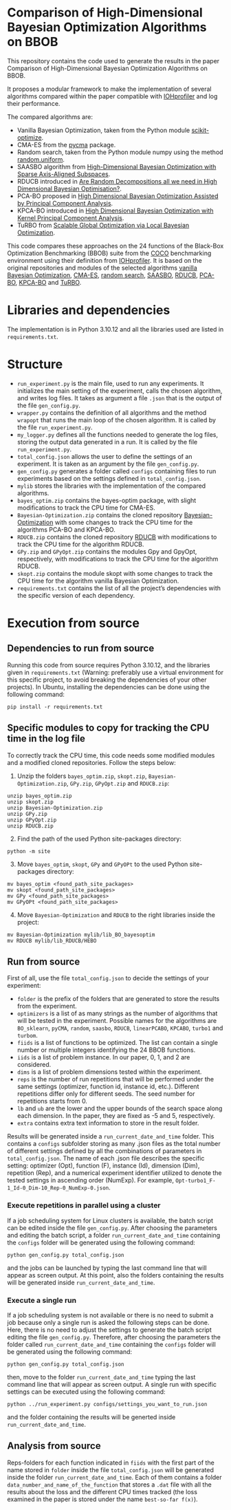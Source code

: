 # Comparison of High-Dimensional Bayesian Optimization Algorithms on BBOB
This repository contains the code used to generate the results in the paper Comparison of High-Dimensional Bayesian Optimization Algorithms on BBOB.

It proposes a modular framework to make the implementation of several algorithms compared within the paper compatible
with [IOHprofiler](https://iohprofiler.github.io/) and log their performance.

The compared algorithms are: 
- Vanilla Bayesian Optimization, taken from the Python module [scikit-optimize](https://scikit-optimize.github.io/stable/auto_examples/bayesian-optimization.html).
- CMA-ES from the [pycma](https://github.com/CMA-ES/pycma) package.
- Random search, taken from the Python module numpy using the method [random.uniform](https://numpy.org/doc/stable/reference/random/generated/numpy.random.uniform.html).
- SAASBO algorithm from [High-Dimensional Bayesian Optimization with Sparse Axis-Aligned Subspaces](https://arxiv.org/pdf/2103.00349.pdf).
- RDUCB introduced in [Are Random Decompositions all we need in High Dimensional Bayesian Optimisation?](https://arxiv.org/abs/2301.12844).
- PCA-BO proposed in [High Dimensional Bayesian Optimization Assisted by Principal Component Analysis](https://arxiv.org/pdf/2007.00925.pdf).
- KPCA-BO introduced in [High Dimensional Bayesian Optimization with Kernel Principal Component Analysis](https://arxiv.org/pdf/2204.13753.pdf).
- TuRBO from [Scalable Global Optimization via Local Bayesian Optimization](https://proceedings.neurips.cc/paper/2019/file/6c990b7aca7bc7058f5e98ea909e924b-Paper.pdf).

This code compares these approaches on the 24 functions of the Black-Box Optimization Benchmarking (BBOB) suite from the [COCO](https://arxiv.org/pdf/1603.08785.pdf) benchmarking environment using their definition from [IOHprofiler](https://iohprofiler.github.io/). It is based on the original repositories and modules of the selected algorithms [vanilla Bayesian Optimization](https://scikit-optimize.github.io/stable/auto_examples/bayesian-optimization.html), [CMA-ES](https://github.com/CMA-ES/pycma), [random search](https://numpy.org/doc/stable/reference/random/generated/numpy.random.uniform.html), [SAASBO](https://github.com/martinjankowiak/saasbo), [RDUCB](https://github.com/huawei-noah/HEBO/tree/master/RDUCB), [PCA-BO](https://github.com/wangronin/Bayesian-Optimization/tree/KPCA-BO), [KPCA-BO](https://github.com/wangronin/Bayesian-Optimization/tree/KPCA-BO) and [TuRBO](https://github.com/uber-research/TuRBO). 

# Libraries and dependencies

The implementation is in Python 3.10.12 and all the libraries used are listed in `requirements.txt`.

# Structure
- `run_experiment.py` is the main file, used to run any experiments. It initializes the main setting of the experiment, calls the chosen algorithm, and writes log files. It takes as argument a file `.json` that is the output of the file `gen_config.py`.
- `wrapper.py` contains the definition of all algorithms and the method `wrapopt` that runs the main loop of the chosen algorithm. It is called by the file `run_experiment.py`.
- `my_logger.py` defines all the functions needed to generate the log files, storing the output data generated in a run. It is called by the file `run_experiment.py`.
- `total_config.json` allows the user to define the settings of an experiment. It is taken as an argument by the file `gen_config.py`. 
- `gen_config.py` generates a folder called `configs` containing files to run experiments based on the settings defined in `total_config.json`. 
- `mylib` stores the libraries with the implementation of the compared algorithms.
- `bayes_optim.zip` contains the bayes-optim package, with slight modifications to track the CPU time for CMA-ES.
- `Bayesian-Optimization.zip` contains the cloned repository [Bayesian-Optimization](https://github.com/wangronin/Bayesian-Optimization/tree/KPCA-BO) with some changes to track the CPU time for the algorithms PCA-BO and KPCA-BO.
- `RDUCB.zip` contains the cloned repository [RDUCB](https://github.com/huawei-noah/HEBO/tree/master/RDUCB) with modifications to track the CPU time for the algorithm RDUCB.
- `GPy.zip` and `GPyOpt.zip` contains the modules Gpy and GpyOpt, respectively, with modifications to track the CPU time for the algorithm RDUCB.
- `skopt.zip` contains the module skopt with some changes to track the CPU time for the algorithm vanilla Bayesian Optimization.
- `requirements.txt` contains the list of all the project’s dependencies with the specific version of each dependency.

# Execution from source
## Dependencies to run from source

Running this code from source requires Python 3.10.12, and the libraries given in `requirements.txt` (Warning: preferably use a virtual environment for this specific project, to avoid breaking the dependencies of your other projects). In Ubuntu, installing the dependencies can be done using the following command:

```
pip install -r requirements.txt
```

## Specific modules to copy for tracking the CPU time in the log file
To correctly track the CPU time, this code needs some modified modules and a modified cloned repositories. Follow the steps below:

1. Unzip the folders `bayes_optim.zip`, `skopt.zip`, `Bayesian-Optimization.zip`, `GPy.zip`, `GPyOpt.zip` and `RDUCB.zip`:
```
unzip bayes_optim.zip
unzip skopt.zip
unzip Bayesian-Optimization.zip
unzip GPy.zip
unzip GPyOpt.zip
unzip RDUCB.zip
```
2. Find the path of the used Python site-packages directory:
```
python -m site
```
3. Move `bayes_optim`, `skopt`, `GPy` and `GPyOPt` to the used Python site-packages directory:
```
mv bayes_optim <found_path_site_packages>
mv skopt <found_path_site_packages>
mv GPy <found_path_site_packages>
mv GPyOPt <found_path_site_packages>
```
4. Move `Bayesian-Optimization` and `RDUCB` to the right libraries inside the project:
```
mv Bayesian-Optimization mylib/lib_BO_bayesoptim
mv RDUCB mylib/lib_RDUCB/HEBO
```
## Run from source
First of all, use the file `total_config.json` to decide the settings of your experiment: 
- `folder` is the prefix of the folders that are generated to store the results from the experiment. 
- `optimizers` is a list of as many strings as the number of algorithms that will be tested in the experiment. Possible names for the algorithms are `BO_sklearn`, `pyCMA`, `random`, `saasbo`, `RDUCB`, `linearPCABO`, `KPCABO`, `turbo1` and `turbom`.
- `fiids` is a list of functions to be optimized. The list can contain a single number or multiple integers identifying the 24 BBOB functions.
- `iids` is a list of problem instance. In our paper, 0, 1, and 2 are considered.
- `dims` is a list of problem dimensions tested within the experiment.
- `reps` is the number of run repetitions that will be performed under the same settings (optimizer, function id, instance id, etc.). Different repetitions differ only for different seeds. The seed number for repetitions starts from 0. 
- `lb` and `ub` are the lower and the upper bounds of the search space along each dimension. In the paper, they are fixed as -5 and 5, respectively.
- `extra` contains extra text information to store in the result folder.

Results will be generated inside a `run_current_date_and_time` folder. This contains a `configs` subfolder storing as many .json files as the total number of different settings defined by all the combinations of parameters in `total_config.json`. The name of each .json file describes the specific setting: optimizer (Opt), function (F), instance (Id), dimension (Dim), repetition (Rep), and a numerical experiment identifier utilized to denote the tested settings in ascending order (NumExp). For example, `Opt-turbo1_F-1_Id-0_Dim-10_Rep-0_NumExp-0.json`. 


### Execute repetitions in parallel using a cluster
If a job scheduling system for Linux clusters is available, the batch script can be edited inside the file `gen_config.py`. 
After choosing the parameters and editing the batch script, a folder `run_current_date_and_time` containing the `configs` folder will be generated using the following command:
```
python gen_config.py total_config.json
```
and the jobs can be launched by typing the last command line that will appear as screen output. At this point, also the folders containing the results will be generated inside `run_current_date_and_time`.

### Execute a single run
If a job scheduling system is not available or there is no need to submit a job because only a single run is asked the following steps can be done. Here, there is no need to adjust the settings to generate the batch script editing the file `gen_config.py`. Therefore, after choosing the parameters the folder called `run_current_date_and_time` containing the `configs` folder will be generated using the following command:
```
python gen_config.py total_config.json
```
then, move to the folder `run_current_date_and_time` typing the last command line that will appear as screen output.
A single run with specific settings can be executed using the following command:
```
python ../run_experiment.py configs/settings_you_want_to_run.json
```
and the folder containing the results will be generted inside `run_current_date_and_time`.
## Analysis from source
Reps-folders for each function indicated in `fiids` with the first part of the name stored in `folder` inside the file `total_config.json` will be generated inside the folder `run_current_date_and_time`. Each of them contains a folder `data_number_and_name_of_the_function` that stores a `.dat` file with all the results about the loss and the different CPU times tracked (the loss examined in the paper is stored under the name `best-so-far f(x)`).
